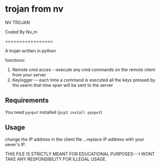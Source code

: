 # trojan from nv


NV TROJAN

Coded By Nv_m


=================

A trojan written in python 


functions:
   1) Remote cmd acces --execute any cmd commands on the remote client from your server
   2) Keylogger -- each time a command is executed all the keys pressed by the userin that time span will be sent to the server


Requirements
------------

You need `pynput` installed (`pip3 install pynput`)

Usage
-----
change the IP address in the client file ...replace IP address with your sever's IP.


THIS FILE IS STRICTLY MEANT FOR EDUCATIONAL PURPOSES---I WONT TAKE ANY RESPONSIBILITY FOR ILLEGAL USAGE.

   



